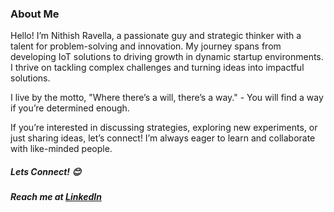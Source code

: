 ### About Me
Hello! I’m Nithish Ravella, a passionate guy and strategic thinker with a talent for problem-solving and innovation. My journey spans from developing IoT solutions to driving growth in dynamic startup environments. I thrive on tackling complex challenges and turning ideas into impactful solutions.

I live by the motto, "Where there’s a will, there’s a way." - You will find a way if you’re determined enough.

If you’re interested in discussing strategies, exploring new experiments, or just sharing ideas, let’s connect! I’m always eager to learn and collaborate with like-minded people.  

##### Lets Connect! 😊
##### Reach me at [LinkedIn](https://www.linkedin.com/in/nithishravella/)
